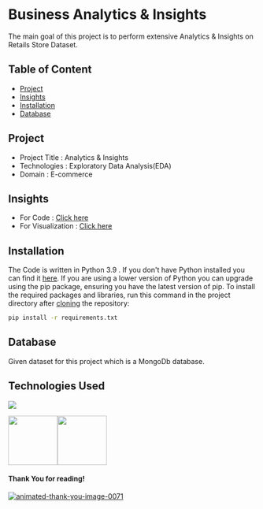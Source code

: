 
# Business Analytics & Insights
The main goal of this project is to perform extensive Analytics & Insights on Retails Store Dataset.  

## Table of Content
  * [Project](#project)
  * [Insights](#insights)
  * [Installation](#installation)
  * [Database](#database)

## Project
* Project Title : Analytics & Insights
* Technologies : Exploratory Data Analysis(EDA)
* Domain : E-commerce

## Insights
* For Code : [Click here](https://drive.google.com/file/d/1X-Kug6C2FP67yzAfdSQLwXMtWeX7Ouii/view?usp=sharing)
* For Visualization : [Click here](https://public.tableau.com/app/profile/vaishno.kumar/viz/InsightsVisualization/Dashboard1?publish=yes)


## Installation
The Code is written in Python 3.9 . If you don't have Python installed you can find it [here](https://www.python.org/downloads/). If you are using a lower version of Python you can upgrade using the pip package, ensuring you have the latest version of pip. To install the required packages and libraries, run this command in the project directory after [cloning](https://www.howtogeek.com/451360/how-to-clone-a-github-repository/) the repository:
```bash
pip install -r requirements.txt
```

## Database 
Given dataset for this project which is a MongoDb database.


## Technologies Used

![](https://forthebadge.com/images/badges/made-with-python.svg)



[<img target="_blank" src="https://www.opc-router.de/wp-content/uploads/2021/03/mongodb_thumbnail.png" width=100>](https://www.mongodb.com/)[<img target="_blank" src="https://img.icons8.com/color/48/000000/tableau-software.png" width=100>](https://www.tableau.com/)

#### Thank You for reading!
<a href="https://www.animatedimages.org/cat-thank-you-466.htm"><img src="https://www.animatedimages.org/data/media/466/animated-thank-you-image-0071.gif" border="0" alt="animated-thank-you-image-0071" /></a>
